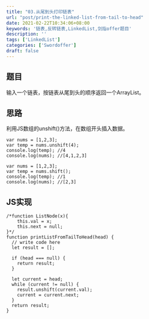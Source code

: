 ```yaml
---
title: "03.从尾到头打印链表"
url: "post/print-the-linked-list-from-tail-to-head"
date: 2021-02-22T10:34:06+08:00
keywords: '链表,反转链表,LinkedList,剑指offer题目'
description: ''
tags: ['LinkedList']
categories: ['Swordoffer']
draft: false
---
```


## 题目

输入一个链表，按链表从尾到头的顺序返回一个ArrayList。

## 思路

利用JS数组的unshift()方法，在数组开头插入数据。

```
var nums = [1,2,3];
var temp = nums.unshift(4);
console.log(temp); //4
console.log(nums); //[4,1,2,3]

var nums = [1,2,3];
var temp = nums.shift(); 
console.log(temp); //1
console.log(nums); //[2,3]
```

## JS实现

```
/*function ListNode(x){
    this.val = x;
    this.next = null;
}*/
function printListFromTailToHead(head) {
  // write code here
  let result = [];

  if (head === null) {
    return result;
  }

  let current = head;
  while (current != null) {
    result.unshift(current.val);
    current = current.next;
  }
  return result;
}
```

